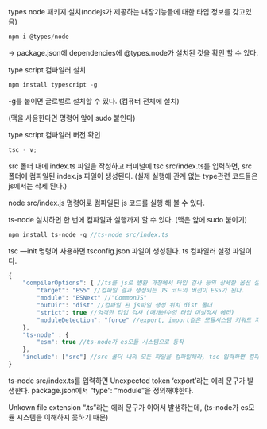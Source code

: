 types node 패키지 설치(nodejs가 제공하는 내장기능들에 대한 타입 정보를 갖고있음)

```jsx
npm i @types/node
```

→ package.json에 dependencies에 @types.node가 설치된 것을 확인 할 수 있다.

type script 컴파일러 설치

```jsx
npm install typescript -g
```

-g를 붙이면 글로벌로 설치할 수 있다. (컴퓨터 전체에 설치)

(맥을 사용한다면 명령어 앞에 sudo 붙인다)

type script 컴파일러 버전 확인

```jsx
tsc - v;
```

src 폴더 내에 index.ts 파일을 작성하고 터미널에 tsc src/index.ts를 입력하면, src 폴더에 컴파일된 index.js 파일이 생성된다. (실제 실행에 관계 없는 type관련 코드들은 js에서는 삭제 된다.)

node src/index.js 명령어로 컴파일된 js 코드를 실행 해 볼 수 있다.

ts-node 설치하면 한 번에 컴파일과 실행까지 할 수 있다. (맥은 앞에 sudo 붙이기)

```jsx
npm install ts-node -g //ts-node src/index.ts
```

tsc —init 명령어 사용하면 tsconfig.json 파일이 생성된다. ts 컴파일러 설정 파일이다.

```jsx
{
	"compilerOptions": { //ts를 js로 변환 과정에서 타입 검사 등의 상세한 옵션 설정
		"target": "ES5" //컴파일 결과 생성되는 JS 코드의 버전이 ES5가 된다.
		"module": "ESNext" //"CommonJS"
		"outDir": "dist" //컴파일 된 js파일 생성 위치 dist 폴더
		"strict": true //엄격한 타입 검사 (매개변수의 타입 미설정시 에러)
		"moduleDetection": "force" //export, import같은 모듈시스템 키워드 자동 추가
	},
	"ts-node" : {
		"esm": true //ts-node가 es모듈 시스템으로 동작
	},
	"include": ["src"] //src 폴더 내의 모든 파일을 컴파일해라, tsc 입력하면 컴파일
}
```

ts-node src/index.ts를 입력하면 Unexpected token ‘export’라는 에러 문구가 발생한다. package.json에서 “type”: “module”을 정의해야한다.

Unkown file extension “.ts”라는 에러 문구가 이어서 발생하는데, (ts-node가 es모듈 시스템을 이해하지 못하기 때문)

